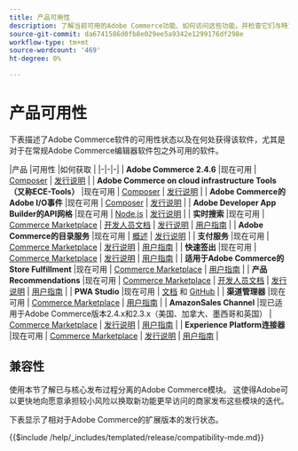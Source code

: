 ```yaml
---
title: 产品可用性
description: 了解当前可用的Adobe Commerce功能、如何访问这些功能，并检查它们与特定Adobe Commerce版本的兼容性。
source-git-commit: da6741586d0fb8e029ee5a9342e1299176df298e
workflow-type: tm+mt
source-wordcount: '469'
ht-degree: 0%

---
```



# 产品可用性

下表描述了Adobe Commerce软件的可用性状态以及在何处获得该软件，尤其是对于在常规Adobe Commerce编辑器软件包之外可用的软件。

|产品 |可用性 |如何获取 | |-|-|-| | **Adobe Commerce 2.4.6**                  |现在可用 | [Composer](../installation/composer.md) \| [发行说明](https://experienceleague.adobe.com/docs/commerce-operations/release/notes/adobe-commerce/2-4-6.html)  | | **Adobe Commerce on cloud infrastructure Tools （又称ECE-Tools）** |现在可用 | [Composer](https://experienceleague.adobe.com/docs/commerce-cloud-service/user-guide/dev-tools/ece-tools/update-package.html) \| [发行说明](https://experienceleague.adobe.com/docs/commerce-cloud-service/user-guide/release-notes/cloud-tools-suite.html) | | **Adobe Commerce的Adobe I/O事件** |现在可用 | [Composer](https://developer.adobe.com/commerce/events/get-started/installation/) \| [发行说明](https://developer.adobe.com/commerce/events/get-started/release-notes/) | | **Adobe Developer App Builder的API网格** |现在可用 | [Node.js](https://developer.adobe.com/graphql-mesh-gateway/gateway/getting-started/) \| [发行说明](https://developer.adobe.com/graphql-mesh-gateway/gateway/release-notes/) | | **实时搜索**                                 |现在可用 | [Commerce Marketplace](https://marketplace.magento.com/magento-live-search.html) \| [开发人员文档](https://developer.adobe.com/commerce/services/live-search/) \| [发行说明](https://experienceleague.adobe.com/docs/commerce-merchant-services/live-search/release-notes.html) \| [用户指南](https://experienceleague.adobe.com/docs/commerce-merchant-services/live-search/overview.html) | | **Adobe Commerce的目录服务**                                 |现在可用 |  [概述](https://experienceleague.adobe.com/docs/commerce-merchant-services/catalog-service/guide-overview.html) \| [发行说明](https://experienceleague.adobe.com/docs/commerce-merchant-services/catalog-service/release-notes.html?lang=en) \| | **支付服务**                            |现在可用 | [Commerce Marketplace](https://marketplace.magento.com/magento-payment-services.html) \| [发行说明](https://experienceleague.adobe.com/docs/commerce-merchant-services/payment-services/release-notes.html) \| [用户指南](https://experienceleague.adobe.com/docs/commerce-merchant-services/payment-services/guide-overview.html) | | **快速签出** |现在可用 | [Commerce Marketplace](https://marketplace.magento.com/magento-quick-checkout.html) \| [发行说明](https://experienceleague.adobe.com/docs/commerce-merchant-services/quick-checkout/release-notes.html) \| [用户指南](https://experienceleague.adobe.com/docs/commerce-merchant-services/quick-checkout/overview.html) | | **适用于Adobe Commerce的Store Fulfillment** |现在可用 | [Commerce Marketplace](https://marketplace.magento.com/store-fulfillment-magento-walmart.html) \| [用户指南](https://experienceleague.adobe.com/docs/commerce-merchant-services/store-fulfillment/introduction.html) | | **产品Recommendations**                     |现在可用 | [Commerce Marketplace](https://marketplace.magento.com/magento-product-recommendations.html) \| [开发人员文档](https://devdocs.magento.com/recommendations/product-recs.html) \| [发行说明](https://experienceleague.adobe.com/docs/commerce-merchant-services/product-recommendations/release-notes.html) \| [用户指南](https://experienceleague.adobe.com/docs/commerce-merchant-services/product-recommendations/overview.html) | | **PWA Studio**                                  |现在可用 | [文档](https://developer.adobe.com/commerce/pwa-studio/) 和 [GitHub](https://github.com/magento/pwa-studio) | | **渠道管理器**                             |现在可用 | [Commerce Marketplace](https://marketplace.magento.com/magento-channel-manager.html) \| [用户指南](https://experienceleague.adobe.com/docs/commerce-channels/channel-manager/intro-to-channel-manager/overview.html) | | **AmazonSales Channel**                        |现已适用于Adobe Commerce版本2.4.x和2.3.x（美国、加拿大、墨西哥和英国） | [Commerce Marketplace](https://marketplace.magento.com/magento-module-amazon.html) \| [发行说明](https://experienceleague.adobe.com/docs/commerce-channels/amazon/release-notes.html) \| [用户指南](https://experienceleague.adobe.com/docs/commerce-channels/amazon/overview.html) | | **Experience Platform连接器**                     |现在可用 | [Commerce Marketplace](https://marketplace.magento.com/magento-experience-platform-connector.html) \| [发行说明](https://experienceleague.adobe.com/docs/commerce-merchant-services/experience-platform-connector/release-notes.html?lang=en) \| [用户指南](https://experienceleague.adobe.com/docs/commerce-merchant-services/experience-platform-connector/overview.html?lang=en) |

## 兼容性

使用本节了解已与核心发布过程分离的Adobe Commerce模块。 这使得Adobe可以更快地向愿意承担较小风险以换取新功能更早访问的商家发布这些模块的迭代。

下表显示了相对于Adobe Commerce的扩展版本的发行状态。

{{$include /help/_includes/templated/release/compatibility-mde.md}}
